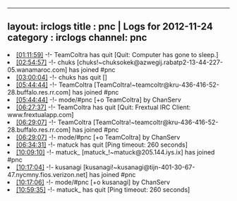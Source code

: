 
---
layout: irclogs
title : pnc | Logs for 2012-11-24
category : irclogs
channel: pnc
---
<li class="logitem"><a href="#01:11:59" name="01:11:59" class="time">[01:11:59]</a> -!- <span class="quit">TeamColtra</span> has quit [Quit: Computer has gone to sleep.] </li>
<li class="logitem"><a href="#02:54:57" name="02:54:57" class="time">[02:54:57]</a> -!- <span class="join">chuks</span> [chuks!~chuksokek@azwegij.rabatp2-13-44-227-05.wanamaroc.com] has joined #pnc </li>
<li class="logitem"><a href="#03:00:04" name="03:00:04" class="time">[03:00:04]</a> -!- <span class="quit">chuks</span> has quit [] </li>
<li class="logitem"><a href="#05:44:44" name="05:44:44" class="time">[05:44:44]</a> -!- <span class="join">TeamColtra</span> [TeamColtra!~teamcoltr@kru-436-416-52-28.buffalo.res.rr.com] has joined #pnc </li>
<li class="logitem"><a href="#05:44:44" name="05:44:44" class="time">[05:44:44]</a> -!- mode/<span class="mode">#pnc</span> [+o TeamColtra] by ChanServ </li>
<li class="logitem"><a href="#06:27:37" name="06:27:37" class="time">[06:27:37]</a> -!- <span class="quit">TeamColtra</span> has quit [Quit: Frextual IRC Client: www.frextualapp.com] </li>
<li class="logitem"><a href="#06:29:07" name="06:29:07" class="time">[06:29:07]</a> -!- <span class="join">TeamColtra</span> [TeamColtra!~teamcoltr@kru-436-416-52-28.buffalo.res.rr.com] has joined #pnc </li>
<li class="logitem"><a href="#06:29:07" name="06:29:07" class="time">[06:29:07]</a> -!- mode/<span class="mode">#pnc</span> [+o TeamColtra] by ChanServ </li>
<li class="logitem"><a href="#06:34:31" name="06:34:31" class="time">[06:34:31]</a> -!- <span class="quit">matuck</span> has quit [Ping timeout: 260 seconds] </li>
<li class="logitem"><a href="#10:09:10" name="10:09:10" class="time">[10:09:10]</a> -!- <span class="join">matuck_</span> [matuck_!~matuck@205.144.iys.ix] has joined #pnc </li>
<li class="logitem"><a href="#10:17:04" name="10:17:04" class="time">[10:17:04]</a> -!- <span class="join">kusanagi</span> [kusanagi!~kusanagi@tijn-401-30-67-47.nycmny.fios.verizon.net] has joined #pnc </li>
<li class="logitem"><a href="#10:17:06" name="10:17:06" class="time">[10:17:06]</a> -!- mode/<span class="mode">#pnc</span> [+o kusanagi] by ChanServ </li>
<li class="logitem"><a href="#10:59:35" name="10:59:35" class="time">[10:59:35]</a> -!- <span class="quit">matuck_</span> has quit [Ping timeout: 260 seconds] </li>


